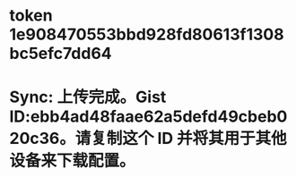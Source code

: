 # token 1e908470553bbd928fd80613f1308bc5efc7dd64
# Sync: 上传完成。Gist ID:ebb4ad48faae62a5defd49cbeb020c36。请复制这个 ID 并将其用于其他设备来下载配置。
